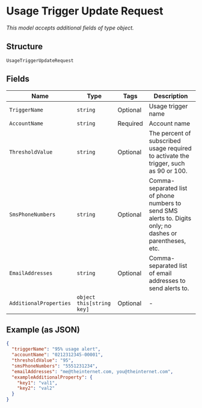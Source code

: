 
# Usage Trigger Update Request

*This model accepts additional fields of type object.*

## Structure

`UsageTriggerUpdateRequest`

## Fields

| Name | Type | Tags | Description |
|  --- | --- | --- | --- |
| `TriggerName` | `string` | Optional | Usage trigger name |
| `AccountName` | `string` | Required | Account name |
| `ThresholdValue` | `string` | Optional | The percent of subscribed usage required to activate the trigger, such as 90 or 100. |
| `SmsPhoneNumbers` | `string` | Optional | Comma-separated list of phone numbers to send SMS alerts to. Digits only; no dashes or parentheses, etc. |
| `EmailAddresses` | `string` | Optional | Comma-separated list of email addresses to send alerts to. |
| `AdditionalProperties` | `object this[string key]` | Optional | - |

## Example (as JSON)

```json
{
  "triggerName": "95% usage alert",
  "accountName": "0212312345-00001",
  "thresholdValue": "95",
  "smsPhoneNumbers": "5551231234",
  "emailAddresses": "me@theinternet.com, you@theinternet.com",
  "exampleAdditionalProperty": {
    "key1": "val1",
    "key2": "val2"
  }
}
```


